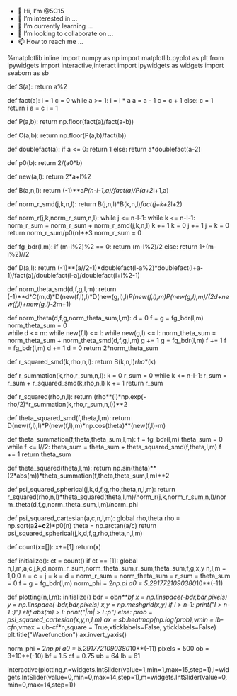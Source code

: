 - 👋 Hi, I’m @5C15
- 👀 I’m interested in ...
- 🌱 I’m currently learning ...
- 💞️ I’m looking to collaborate on ...
- 📫 How to reach me ...

%matplotlib  inline
import numpy as np
import matplotlib.pyplot as plt
from ipywidgets import interactive,interact
import ipywidgets as widgets
import seaborn as sb

def S(a):
    return a%2
        
def fact(a):
    i = 1
    c = 0
    while a >= 1:
        i = i * a
        a = a - 1
        c = c + 1
    else:
        c = 1
    return i
    a = c
    i = 1

def P(a,b):
    return np.floor(fact(a)/fact(a-b))

def C(a,b):
	return np.floor(P(a,b)/fact(b))

def doublefact(a):
     if a <= 0:
        return 1
     else:
        return a*doublefact(a-2)

def p0(b):
    return 2/(a0*b)

def new(a,l):
	return 2*a+l%2

def B(a,n,l):
	return (-1)**a*P(n-l-1,a)/fact(a)/P(a+2*l+1,a)

def norm_r_smd(j,k,n,l):
	return B(j,n,l)*B(k,n,l)*fact(j+k+2*l+2)

def norm_r(j,k,norm_r_sum,n,l):
	while j <= n-l-1:
		while k <= n-l-1:
			norm_r_sum = norm_r_sum + norm_r_smd(j,k,n,l)
			k += 1
		k = 0
		j += 1
	j = k = 0
	return norm_r_sum/p0(n)**3
	norm_r_sum = 0


def fg_bdr(l,m):
    if (m-l%2)%2 == 0:
        return (m-l%2)/2
    else:
        return 1+(m-l%2)//2

def D(a,l):
	return (-1)**(a//2-1)*doublefact(l-a%2)*doublefact(l+a-1)/fact(a)/doublefact(l-a)/doublefact(l+l%2-1)  

def norm_theta_smd(d,f,g,l,m):
	return (-1)**d*C(m,d)*D(new(f,l),l)*D(new(g,l),l)*P(new(f,l),m)*P(new(g,l),m)/(2*d+new(f,l)+new(g,l)-2*m+1)

def norm_theta(d,f,g,norm_theta_sum,l,m):
	d = 0
	f = g = fg_bdr(l,m)
	norm_theta_sum = 0   
	while d <= m:
		while new(f,l) <= l:
			while new(g,l) <= l:
				norm_theta_sum = norm_theta_sum + norm_theta_smd(d,f,g,l,m)
				g += 1
			g = fg_bdr(l,m)
			f += 1
		f = fg_bdr(l,m)
		d += 1
	d = 0
	return 2*norm_theta_sum




def r_squared_smd(k,rho,n,l):
    return B(k,n,l)*rho**(k)

def r_summation(k,rho,r_sum,n,l):
    k = 0
    r_sum = 0
    while k <= n-l-1:
        r_sum = r_sum + r_squared_smd(k,rho,n,l)
        k += 1
    return r_sum

def r_squared(rho,n,l):
    return (rho**(l)*np.exp(-rho/2)*r_summation(k,rho,r_sum,n,l))**2



def theta_squared_smd(f,theta,l,m):
	return D(new(f,l),l)*P(new(f,l),m)*np.cos(theta)**(new(f,l)-m)

def theta_summation(f,theta,theta_sum,l,m):
    f = fg_bdr(l,m)
    theta_sum = 0
    while f <= l//2:
        theta_sum = theta_sum + theta_squared_smd(f,theta,l,m)
        f += 1
    return theta_sum

def theta_squared(theta,l,m):
	return np.sin(theta)**(2*abs(m))*theta_summation(f,theta,theta_sum,l,m)**2


def psi_squared_spherical(j,k,d,f,g,rho,theta,n,l,m):
	return r_squared(rho,n,l)*theta_squared(theta,l,m)/norm_r(j,k,norm_r_sum,n,l)/norm_theta(d,f,g,norm_theta_sum,l,m)/norm_phi

def psi_squared_cartesian(a,c,n,l,m):
    global rho,theta
    rho = np.sqrt(a**2+c**2)*p0(n)
    theta = np.arctan(a/c)
    return psi_squared_spherical(j,k,d,f,g,rho,theta,n,l,m)


def count(x=[]):
	x+=[1]
	return(x)

    
def initialize():
    ct = count()
    if ct == [1]:
        global n,l,m,a,c,j,k,d,norm_r_sum,norm_theta_sum,r_sum,theta_sum,f,g,x,y
        n,l,m = 1,0,0
        a = c = j = k = d = norm_r_sum = norm_theta_sum = r_sum = theta_sum = 0
        f = g = fg_bdr(l,m)
    norm_phi = 2*np.pi
    a0 = 5.2917721090380*10**(-11)

def plotting(n,l,m):
    initialize()
    bdr = ob*n**bf
    x = np.linspace(-bdr,bdr,pixels)
    y = np.linspace(-bdr,bdr,pixels)
    x,y = np.meshgrid(x,y)
    if l > n-1:
        print("l > n-1 :)")
    elif abs(m) > l:
        print("|m| > l :p")
    else:
        prob = psi_squared_cartesian(x,y,n,l,m)
        ax = sb.heatmap(np.log(prob),vmin = lb-cf*n,vmax = ub-cf*n,square = True,xticklabels=False, yticklabels=False)
        plt.title("Wavefunction")
        ax.invert_yaxis()


norm_phi = 2*np.pi
a0 = 5.2917721090380*10**(-11)
pixels = 500
ob = 3*10**(-10)
bf = 1.5
cf = 0.75
ub = 64
lb = 61

    
interactive(plotting,n=widgets.IntSlider(value=1,min=1,max=15,step=1),l=widgets.IntSlider(value=0,min=0,max=14,step=1),m=widgets.IntSlider(value=0,min=0,max=14,step=1))

<!---
5C15/5C15 is a ✨ special ✨ repository because its `README.md` (this file) appears on your GitHub profile.
You can click the Preview link to take a look at your changes.
--->
